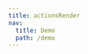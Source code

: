 ```yaml
---
title: actionsRender
nav:
  title: Demo
  path: /demo
---
```


<code src="../examples/actionsRender.tsx"></code>
